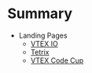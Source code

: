 # Summary

- Landing Pages
  - [VTEX IO](IO.md)
  - [Tetrix](Tetrix.md)
  - [VTEX Code Cup](VTEXCodeCup.md)

